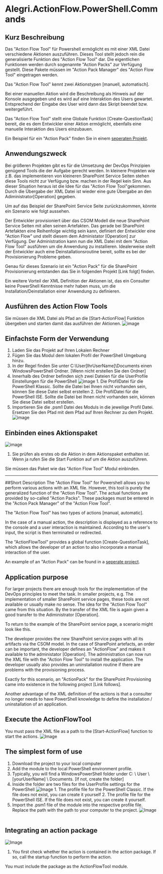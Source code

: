 # Alegri.ActionFlow.PowerShell.Commands

## Kurz Beschreibung

Das "Action Flow Tool" für Powershell ermöglicht es mit einer XML Datei verschiedene Aktionen auszuführen. Dieses Tool stellt jedoch rein die generalisierte Funktion des "Action Flow Tool" dar. Die eigentlichen Funktionen werden durch sogenannte "Action Packs" zur Verfügung gestellt. Diese Pakete müssen im "Action Pack Manager" des "Action Flow Tool" eingetragen werden.

Das "Action Flow Tool" kennt zwei Aktionstypen [manuell, automatisch].

Bei einer manuellen Aktion wird die Beschreibung als Hinweis auf der Konsole ausgegeben und es wird auf eine Interaktion des Users gewartet. Entsprechend der Eingabe des User wird dann das Skript beendet bzw. weitergeführt.

Das "Action Flow Tool" stellt eine Globale Funktion [Create-QuestionTask] bereit, die es dem Entwickler einer Aktion ermöglicht, ebenfalls eine manuelle Interaktion des Users einzubauen.

Ein Beispiel für ein "Action Pack" finden Sie in einem [seperaten Projekt](https://github.com/Campergue/Alegri.ActionPack.Template.Powershell.Commands).

## Anwendungszweck
Bei größeren Projekten gibt es für die Umsetzung der DevOps Prinzipien genügend Tools die der Aufgabe gerecht werden. In kleinere Projekten wie z.B. das implementieren von kleineren SharePoint Service Seiten stehen diese Tools nicht zur Verfügung bzw. machen in der Regel kein Sinn. Aus dieser Situation heraus ist die Idee für das "Action Flow Tool"gekommen. Durch die Übergabe der XML Datei ist wieder eine gute Übergabe an den Adiministrator[Operation] gegeben.

Um auf das Beispiel der SharePoint Service Seite zurückzukommen, könnte ein Szenario wie folgt aussehen. 

Der Entwickler provisioniert über das CSOM Modell die neue SharePoint Service Seiten mit allen seinen Artefakten. Das gerade bei SharePoint Artefakten eine Reihenfolge wichtig sein kann, definiert der Entwickler eine "Action Flow" und stellt diesem dem Administator [Operation] zur Verfügung. Der Administration kann nun die XML Datei mit dem "Action Flow Tool" ausführen um die Anwendung zu installieren. Idealerweise stellt der Entwickler auch eine Deinstallationsroutine bereit, sollte es bei der Provisionierung Probleme geben. 

Genau für dieses Szenario ist ein "Action Pack" für die SharePoint Provisionierung entstanden das Sie in folgenden Projekt [Link folgt] finden.

Ein weitere Vorteil der XML Definition der Aktionen ist, das ein Consulter keine PowerShell Kenntnisse mehr haben muss, um die Installation/Deinstallation einer Anwendung zu definieren.

## Ausführen des Action Flow Tools
Sie müssen die XML Datei als Pfad an die [Start-ActionFlow] Funktion übergeben und starten damit das ausführen der Aktionen.
![image](https://cloud.githubusercontent.com/assets/6292190/21510293/fcdb1292-cc91-11e6-8661-d862e0727727.png)

## Einfachste Form der Verwendung
1. Laden Sie das Projekt auf Ihren Lokalen Rechner
2. Fügen Sie das Modul dem lokalen Profil der PowerShell Umgebung hinzu.
  1. In der Regel finden Sie unter C:\User\[IhrUserName]\Documents einen WindowsPowerShell Ordner. [Wenn nicht erstellen Sie den Ordner]
  2. Innerhalb des Ordner befinden sich zwei Dateien für die UserProfile Einstellungen für die PowerShell
  ![image](https://cloud.githubusercontent.com/assets/6292190/21509854/afcb1abe-cc8d-11e6-8e49-858602bf1a14.png)
    1. Die ProfilDatei für die PowerShell Klassic. Sollte die Datei bei Ihnen nicht vorhanden sein, können Sie diese Datei selbst erstellen
    2. Die ProfilDatei für die PowerShell ISE. Sollte die Datei bei Ihnen nicht vorhanden sein, können Sie diese Datei selbst erstellen.
  3. Importieren Sie die .psm1 Datei des Moduls in die jeweilige Profil Datei. Ersetzen Sie den Pfad mit dem Pfad auf Ihren Rechner zu dem Projekt.
![image](https://cloud.githubusercontent.com/assets/6292190/21509915/46157d98-cc8e-11e6-9226-9babc9232767.png)

## Einbinden eines Aktionspaket
![image](https://cloud.githubusercontent.com/assets/6292190/21509729/24ecc7cc-cc8c-11e6-9194-3b1c02bb8c0d.png)
  1. Sie prüfen als erstes ob die Aktion in dem Aktionspaket enthalten ist. Wenn ja rufen Sie die Start Funktion auf um die Aktion auszuführen.

Sie müssen das Paket wie das "Action Flow Tool" Modul einbinden.

---
##Short Description
The "Action Flow Tool" for Powershell allows you to perform various actions with an XML file. However, this tool is purely the generalized function of the "Action Flow Tool". The actual functions are provided by so-called "Action Packs". These packages must be entered in the "Action Pack Manager" of the "Action Flow Tool".

The "Action Flow Tool" has two types of actions [manual, automatic].

In the case of a manual action, the description is displayed as a reference to the console and a user interaction is maintained. According to the user's input, the script is then terminated or redirected.

The "ActionFlowTool" provides a global function [Create-QuestionTask], which allows the developer of an action to also incorporate a manual interaction of the user.

An example of an "Action Pack" can be found in a [seperate project](https://github.com/Campergue/Alegri.ActionPack.Template.Powershell.Commands).

## Application purpose
For larger projects there are enough tools for the implementation of the DevOps principles to meet the task. In smaller projects, e.g. The implementation of smaller SharePoint service pages, these tools are not available or usually make no sense. The idea for the "Action Flow Tool" came from this situation. By the transfer of the XML file is again given a good transfer to the Adiministrator [Operation].

To return to the example of the SharePoint service page, a scenario might look like this.	

The developer provides the new SharePoint service pages with all its artifacts via the CSOM model. In the case of SharePoint artefacts, an order can be important, the developer defines an "ActionFlow" and makes it available to the administator [Operation]. The administration can now run the XML file with the "Action Flow Tool" to install the application. The developer usually also provides an uninstallation routine if there are problems with the provisioning process.

Exactly for this scenario, an "ActionPack" for the SharePoint Provisioning came into existence in the following project [Link follows].

Another advantage of the XML definition of the actions is that a consulter no longer needs to have PowerShell knowledge to define the installation / uninstallation of an application.

## Execute the ActionFlowTool
You must pass the XML file as a path to the [Start-ActionFlow] function to start the actions.
![Image](https://cloud.githubusercontent.com/assets/6292190/21510293/fcdb1292-cc91-11e6-8661-d862e0727727.png)

## The simplest form of use
1. Download the project to your local computer
2. Add the module to the local PowerShell environment profile.
  1. Typically, you will find a WindowsPowerShell folder under C: \ User \ [yourUserName] \ Documents. [If not, create the folder]
  2. Inside the folder are two files for the UserProfile settings for the PowerShell
  ![Image](https://cloud.githubusercontent.com/assets/6292190/21509854/afcb1abe-cc8d-11e6-8e49-858602bf1a14.png)
    1. The profile file for the PowerShell Classic. If the file does not exist, you can create it yourself
    2. The profile file for the PowerShell ISE. If the file does not exist, you can create it yourself.
  3. Import the .psm1 file of the module into the respective profile file. Replace the path with the path to your computer to the project.
![Image](https://cloud.githubusercontent.com/assets/6292190/21509915/46157d98-cc8e-11e6-9226-9babc9232767.png)
  
## Integrating an action package
![Image](https://cloud.githubusercontent.com/assets/6292190/21509729/24ecc7cc-cc8c-11e6-9194-3b1c02bb8c0d.png)
  1. You first check whether the action is contained in the action package. If so, call the startup function to perform the action.

You must include the package as the ActionFlowTool module.

